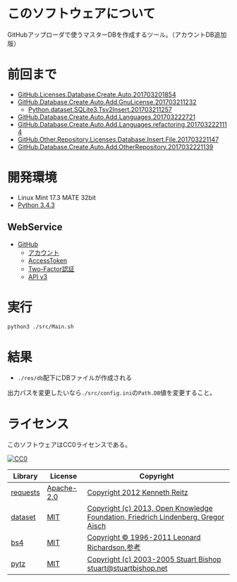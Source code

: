 ﻿# このソフトウェアについて

GitHubアップローダで使うマスターDBを作成するツール。（アカウントDB追加版）

# 前回まで

* [GitHub.Licenses.Database.Create.Auto.201703201854](https://github.com/ytyaru/GitHub.Licenses.Database.Create.Auto.201703201854)
* [GitHub.Database.Create.Auto.Add.GnuLicense.201703211232](https://github.com/ytyaru/GitHub.Database.Create.Auto.Add.GnuLicense.201703211232)
    * [Python.dataset.SQLite3.Tsv2Insert.201703211257](https://github.com/ytyaru/Python.dataset.SQLite3.Tsv2Insert.201703211257)
* [GitHub.Database.Create.Auto.Add.Languages.201703222721](https://github.com/ytyaru/GitHub.Database.Create.Auto.Add.Languages.201703222721)
* [GitHub.Database.Create.Auto.Add.Languages.refactoring.2017032221114](https://github.com/ytyaru/GitHub.Database.Create.Auto.Add.Languages.refactoring.2017032221114)
* [GitHub.Other.Repository.Licenses.Database.Insert.File.201703221147](https://github.com/ytyaru/GitHub.Other.Repository.Licenses.Database.Insert.File.201703221147)
* [GitHub.Database.Create.Auto.Add.OtherRepository.2017032221139](https://github.com/ytyaru/GitHub.Database.Create.Auto.Add.OtherRepository.2017032221139)

# 開発環境

* Linux Mint 17.3 MATE 32bit
* [Python 3.4.3](https://www.python.org/downloads/release/python-343/)

## WebService

* [GitHub](https://github.com/)
    * [アカウント](https://github.com/join?source=header-home)
    * [AccessToken](https://github.com/settings/tokens)
    * [Two-Factor認証](https://github.com/settings/two_factor_authentication/intro)
    * [API v3](https://developer.github.com/v3/)

# 実行

```sh
python3 ./src/Main.sh
```

# 結果

* `./res/db`配下にDBファイルが作成される

出力パスを変更したいなら`./src/config.ini`の`Path.DB`値を変更すること。

# ライセンス #

このソフトウェアはCC0ライセンスである。

[![CC0](http://i.creativecommons.org/p/zero/1.0/88x31.png "CC0")](http://creativecommons.org/publicdomain/zero/1.0/deed.ja)

Library|License|Copyright
-------|-------|---------
[requests](http://requests-docs-ja.readthedocs.io/en/latest/)|[Apache-2.0](https://opensource.org/licenses/Apache-2.0)|[Copyright 2012 Kenneth Reitz](http://requests-docs-ja.readthedocs.io/en/latest/user/intro/#requests)
[dataset](https://dataset.readthedocs.io/en/latest/)|[MIT](https://opensource.org/licenses/MIT)|[Copyright (c) 2013, Open Knowledge Foundation, Friedrich Lindenberg, Gregor Aisch](https://github.com/pudo/dataset/blob/master/LICENSE.txt)
[bs4](https://www.crummy.com/software/BeautifulSoup/bs4/doc/)|[MIT](https://opensource.org/licenses/MIT)|[Copyright © 1996-2011 Leonard Richardson](https://pypi.python.org/pypi/beautifulsoup4),[参考](http://tdoc.info/beautifulsoup/)
[pytz](https://github.com/newvem/pytz)|[MIT](https://opensource.org/licenses/MIT)|[Copyright (c) 2003-2005 Stuart Bishop <stuart@stuartbishop.net>](https://github.com/newvem/pytz/blob/master/LICENSE.txt)

